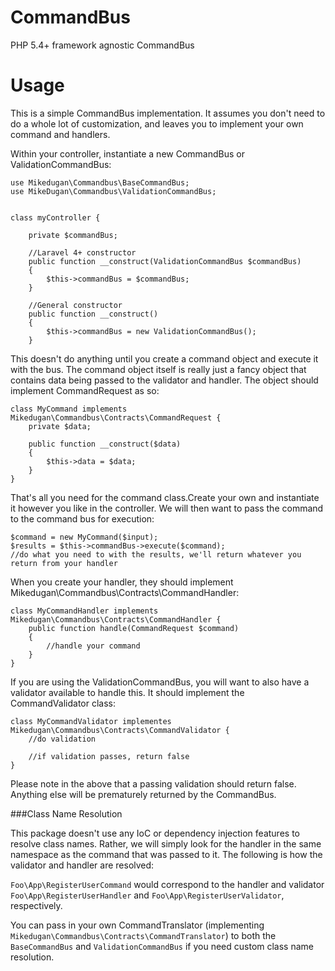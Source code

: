 CommandBus
==========

PHP 5.4+ framework agnostic CommandBus

Usage
=====

This is a simple CommandBus implementation. It assumes you don't need to do a whole lot of customization, and leaves you to implement your own command and handlers.

Within your controller, instantiate a new CommandBus or ValidationCommandBus:

    use Mikedugan\Commandbus\BaseCommandBus;
    use MikeDugan\Commandbus\ValidationCommandBus;
    
    
    class myController {
    
        private $commandBus;
        
        //Laravel 4+ constructor
        public function __construct(ValidationCommandBus $commandBus)
        {
            $this->commandBus = $commandBus;
        }
        
        //General constructor
        public function __construct()
        {
            $this->commandBus = new ValidationCommandBus();
        }
        
This doesn't do anything until you create a command object and execute it with the bus. The command object itself is really just a fancy object that contains data being passed to the validator and handler. The object should implement CommandRequest as so:

    class MyCommand implements Mikedugan\Commandbus\Contracts\CommandRequest {
        private $data;
        
        public function __construct($data)
        {
            $this->data = $data;
        }
    }
    
That's all you need for the command class.Create your own and instantiate it however you like in the controller. We will then want to pass the command to the command bus for execution:

    $command = new MyCommand($input);
    $results = $this->commandBus->execute($command);
    //do what you need to with the results, we'll return whatever you return from your handler
    
When you create your handler, they should implement Mikedugan\Commandbus\Contracts\CommandHandler:

    class MyCommandHandler implements Mikedugan\Commandbus\Contracts\CommandHandler {
        public function handle(CommandRequest $command)
        {
            //handle your command
        }
    }
    
If you are using the ValidationCommandBus, you will want to also have a validator available to handle this. It should implement the CommandValidator class:

    class MyCommandValidator implementes Mikedugan\Commandbus\Contracts\CommandValidator {
        //do validation
        
        //if validation passes, return false
    }
    
Please note in the above that a passing validation should return false. Anything else will be prematurely returned by the CommandBus.

###Class Name Resolution

This package doesn't use any IoC or dependency injection features to resolve class names. Rather, we will simply look for the handler in the same namespace as the command that was passed to it. The following is how the validator and handler are resolved:

`Foo\App\RegisterUserCommand` would correspond to the handler and validator `Foo\App\RegisterUserHandler` and `Foo\App\RegisterUserValidator`, respectively.

You can pass in your own CommandTranslator (implementing `Mikedugan\Commandbus\Contracts\CommandTranslator`) to both the `BaseCommandBus` and `ValidationCommandBus` if you need custom class name resolution.
